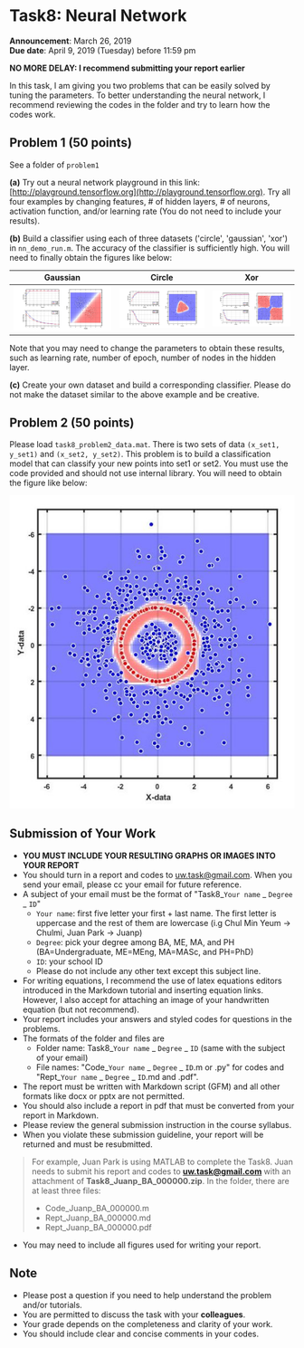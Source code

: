 # Task8: Neural Network

**Announcement**: March 26, 2019    
**Due date**: April 9, 2019 (Tuesday) before 11:59 pm      

**NO MORE DELAY: I recommend submitting your report earlier**   

In this task, I am giving you two problems that can be easily solved by tuning the parameters. To better understanding the neural network, I recommend reviewing the codes in the folder and try to learn how the codes work.  
    
## Problem 1 (50 points)
See a folder of `problem1`

**(a)** Try out a neural network playground in this link: [http://playground.tensorflow.org](http://playground.tensorflow.org). Try all four examples by changing features, # of hidden layers, # of neurons, activation function, and/or learning rate (You do not need to include your results). 

**(b)** Build a classifier using each of three datasets ('circle', 'gaussian', 'xor') in `nn_demo_run.m`. The accuracy of the classifier is sufficiently high. You will need to finally obtain the figures like below: 

|Gaussian|Circle|Xor|
|:----:|:-----:|:----:|
|![](sample/gaussian.jpg)|![](sample/circle.jpg)|![](sample/xor.jpg)|

Note that you may need to change the parameters to obtain these results, such as learning rate, number of epoch, number of nodes in the hidden layer. 

**(c)** Create your own dataset and build a corresponding classifier. Please do not make the dataset similar to the above example and be creative. 

## Problem 2 (50 points)
Please load `task8_problem2_data.mat`. There is two sets of data `(x_set1, y_set1)` and `(x_set2, y_set2)`. This problem is to build a classification model that can classify your new points into set1 or set2. You must use the code provided and should not use internal library. You will need to obtain the figure like below:


![](sample/problem2.jpg)

## Submission of Your Work
* **YOU MUST INCLUDE YOUR RESULTING GRAPHS OR IMAGES INTO YOUR REPORT**
* You should turn in a report and codes to uw.task@gmail.com. When you send your email, please cc your email for future reference.  
* A subject of your email must be the format of "Task8_`Your name` _ `Degree` _ `ID`"
	* `Your name`: first five letter your first + last name. The first letter is uppercase and the rest of them are lowercase (i.g Chul Min Yeum -> Chulmi, Juan Park -> Juanp)   
	* `Degree`: pick your degree among BA, ME, MA, and PH (BA=Undergraduate, ME=MEng, MA=MASc, and PH=PhD)  
	* `ID`: your school ID
	* Please do not include any other text except this subject line.    
* For writing equations, I recommend the use of latex equations editors introduced in the Markdown tutorial and inserting equation links. However, I also accept for attaching an image of your handwritten equation (but not recommend). 
* Your report includes your answers and styled codes for questions in the problems.
* The formats of the folder and files are 
	* Folder name: Task8_`Your name` _ `Degree` _ `ID` (same with the subject of your email)  
	* File names: "Code_`Your name` _ `Degree` _ `ID`.m or .py" for codes and "Rept_`Your name` _ `Degree` _ `ID`.md and .pdf".   
* The report must be written with Markdown script (GFM) and all other formats like docx or pptx are not permitted. 
* You should also include a report in pdf that must be converted from your report in Markdown.
* Please review the general submission instruction in the course syllabus. 
* When you violate these submission guideline, your report will be returned and must be resubmitted. 
> For example, Juan Park is using MATLAB to complete the Task8. Juan needs to submit his report and codes to **uw.task@gmail.com** with an attachment of **Task8_Juanp_BA_000000.zip**. In the folder, there are at least three files: 
> * Code_Juanp_BA_000000.m
> * Rept_Juanp_BA_000000.md
> * Rept_Juanp_BA_000000.pdf
* You may need to include all figures used for writing your report. 

## Note
* Please post a question if you need to help understand the problem and/or tutorials. 
* You are permitted to discuss the task with your **colleagues**.   
* Your grade depends on the completeness and clarity of your work.  
* You should include clear and concise comments in your codes.  